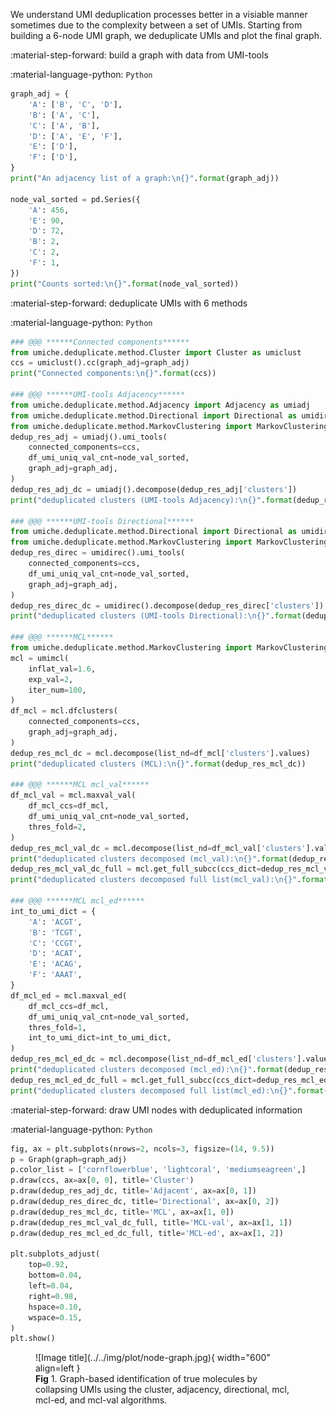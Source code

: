 We understand UMI deduplication processes better in a visiable manner sometimes due to the complexity between a set of UMIs. Starting from building a 6-node UMI graph, we deduplicate UMIs and plot the final graph.

:material-step-forward: build a graph with data from UMI-tools

:material-language-python: `Python`
``` py linenums="1"
graph_adj = {
    'A': ['B', 'C', 'D'],
    'B': ['A', 'C'],
    'C': ['A', 'B'],
    'D': ['A', 'E', 'F'],
    'E': ['D'],
    'F': ['D'],
}
print("An adjacency list of a graph:\n{}".format(graph_adj))

node_val_sorted = pd.Series({
    'A': 456,
    'E': 90,
    'D': 72,
    'B': 2,
    'C': 2,
    'F': 1,
})
print("Counts sorted:\n{}".format(node_val_sorted))
```

:material-step-forward: deduplicate UMIs with 6 methods

:material-language-python: `Python`
``` py linenums="1"
### @@@ ******Connected components******
from umiche.deduplicate.method.Cluster import Cluster as umiclust
ccs = umiclust().cc(graph_adj=graph_adj)
print("Connected components:\n{}".format(ccs))

### @@@ ******UMI-tools Adjacency******
from umiche.deduplicate.method.Adjacency import Adjacency as umiadj
from umiche.deduplicate.method.Directional import Directional as umidirec
from umiche.deduplicate.method.MarkovClustering import MarkovClustering as umimcl
dedup_res_adj = umiadj().umi_tools(
    connected_components=ccs,
    df_umi_uniq_val_cnt=node_val_sorted,
    graph_adj=graph_adj,
)
dedup_res_adj_dc = umiadj().decompose(dedup_res_adj['clusters'])
print("deduplicated clusters (UMI-tools Adjacency):\n{}".format(dedup_res_adj_dc))

### @@@ ******UMI-tools Directional******
from umiche.deduplicate.method.Directional import Directional as umidirec
from umiche.deduplicate.method.MarkovClustering import MarkovClustering as umimcl
dedup_res_direc = umidirec().umi_tools(
    connected_components=ccs,
    df_umi_uniq_val_cnt=node_val_sorted,
    graph_adj=graph_adj,
)
dedup_res_direc_dc = umidirec().decompose(dedup_res_direc['clusters'])
print("deduplicated clusters (UMI-tools Directional):\n{}".format(dedup_res_direc_dc))

### @@@ ******MCL******
from umiche.deduplicate.method.MarkovClustering import MarkovClustering as umimcl
mcl = umimcl(
    inflat_val=1.6,
    exp_val=2,
    iter_num=100,
)
df_mcl = mcl.dfclusters(
    connected_components=ccs,
    graph_adj=graph_adj,
)
dedup_res_mcl_dc = mcl.decompose(list_nd=df_mcl['clusters'].values)
print("deduplicated clusters (MCL):\n{}".format(dedup_res_mcl_dc))

### @@@ ******MCL mcl_val******
df_mcl_val = mcl.maxval_val(
    df_mcl_ccs=df_mcl,
    df_umi_uniq_val_cnt=node_val_sorted,
    thres_fold=2,
)
dedup_res_mcl_val_dc = mcl.decompose(list_nd=df_mcl_val['clusters'].values)
print("deduplicated clusters decomposed (mcl_val):\n{}".format(dedup_res_mcl_val_dc))
dedup_res_mcl_val_dc_full = mcl.get_full_subcc(ccs_dict=dedup_res_mcl_val_dc, mcl_ccs_dict=dedup_res_mcl_dc)
print("deduplicated clusters decomposed full list(mcl_val):\n{}".format(dedup_res_mcl_val_dc_full))

### @@@ ******MCL mcl_ed******
int_to_umi_dict = {
    'A': 'ACGT',
    'B': 'TCGT',
    'C': 'CCGT',
    'D': 'ACAT',
    'E': 'ACAG',
    'F': 'AAAT',
}
df_mcl_ed = mcl.maxval_ed(
    df_mcl_ccs=df_mcl,
    df_umi_uniq_val_cnt=node_val_sorted,
    thres_fold=1,
    int_to_umi_dict=int_to_umi_dict,
)
dedup_res_mcl_ed_dc = mcl.decompose(list_nd=df_mcl_ed['clusters'].values)
print("deduplicated clusters decomposed (mcl_ed):\n{}".format(dedup_res_mcl_ed_dc))
dedup_res_mcl_ed_dc_full = mcl.get_full_subcc(ccs_dict=dedup_res_mcl_ed_dc, mcl_ccs_dict=dedup_res_mcl_dc)
print("deduplicated clusters decomposed full list(mcl_ed):\n{}".format(dedup_res_mcl_ed_dc_full))
```

:material-step-forward: draw UMI nodes with deduplicated information

:material-language-python: `Python`
``` py linenums="1"
fig, ax = plt.subplots(nrows=2, ncols=3, figsize=(14, 9.5))
p = Graph(graph=graph_adj)
p.color_list = ['cornflowerblue', 'lightcoral', 'mediumseagreen',]
p.draw(ccs, ax=ax[0, 0], title='Cluster')
p.draw(dedup_res_adj_dc, title='Adjacent', ax=ax[0, 1])
p.draw(dedup_res_direc_dc, title='Directional', ax=ax[0, 2])
p.draw(dedup_res_mcl_dc, title='MCL', ax=ax[1, 0])
p.draw(dedup_res_mcl_val_dc_full, title='MCL-val', ax=ax[1, 1])
p.draw(dedup_res_mcl_ed_dc_full, title='MCL-ed', ax=ax[1, 2])

plt.subplots_adjust(
    top=0.92,
    bottom=0.04,
    left=0.04,
    right=0.98,
    hspace=0.10,
    wspace=0.15,
)
plt.show()
```

<figure markdown="span">
  ![Image title](../../img/plot/node-graph.jpg){ width="600" align=left }
  <figcaption><strong>Fig</strong> 1. Graph-based identification of true molecules by collapsing UMIs using the cluster, adjacency, directional, mcl, mcl-ed, and mcl-val algorithms.</figcaption>
</figure>